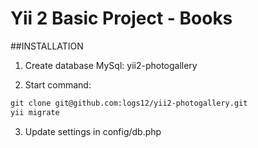 Yii 2 Basic Project - Books
============================

##INSTALLATION

1. Create database MySql: yii2-photogallery

2. Start command:

```html
git clone git@github.com:logs12/yii2-photogallery.git
yii migrate
```
3. Update settings in config/db.php